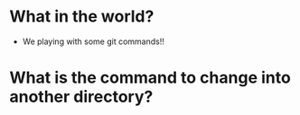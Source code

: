 # What in the world?
- We playing with some git commands!!


# What is the command to change into another directory?
